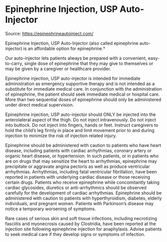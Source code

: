 [//]: # (
source: https://epinephrineautoinject.com/
aka: epinephrine auto-injector
brands: Adrenaclick
tags: adrenaline-emergencies medications
)

# Epinephrine Injection, USP Auto-Injector

Source: https://epinephrineautoinject.com/

Epinephrine Injection, USP Auto-Injector (also called epinephrine auto-injector) is an affordable option for epinephrine.†

Our auto-injector lets patients always be prepared with a convenient, easy-to-carry, single dose of epinephrine that they may give to themselves or may be given by a caregiver or healthcare provider.

Epinephrine injection, USP auto-injector is intended for immediate administration as emergency supportive
therapy and is not intended as a substitute for immediate medical care. In conjunction with the administration of
epinephrine, the patient should seek immediate medical or hospital care. More than two sequential doses of
epinephrine should only be administered under direct medical supervision.

Epinephrine injection, USP auto-injector should ONLY be injected into the anterolateral aspect of the thigh. Do not
inject intravenously. Do not inject into buttock. Do not inject into fingers, hands or feet. Instruct caregivers to
hold the child’s leg firmly in place and limit movement prior to and during injection to minimize the risk of injection
related injury.

Epinephrine should be administered with caution to patients who have heart disease, including patients with
cardiac arrhythmias, coronary artery or organic heart disease, or hypertension. In such patients, or in patients who
are on drugs that may sensitize the heart to arrhythmias, epinephrine may precipitate or aggravate angina pectoris
as well as produce ventricular arrhythmias. Arrhythmias, including fatal ventricular fibrillation, have been reported
in patients with underlying cardiac disease or those receiving certain drugs. Patients who receive epinephrine
while concomitantly taking cardiac glycosides, diuretics or anti-arrhythmics should be observed carefully for the
development of cardiac arrhythmias. Epinephrine should be administered with caution to patients with
hyperthyroidism, diabetes, elderly individuals, and pregnant women. Patients with Parkinson’s disease may notice
a temporary worsening of symptoms.

Rare cases of serious skin and soft tissue infections, including necrotizing fasciitis and myonecrosis caused by
Clostridia, have been reported at the injection site following epinephrine injection for anaphylaxis. Advise patients
to seek medical care if they develop signs or symptoms of infection.